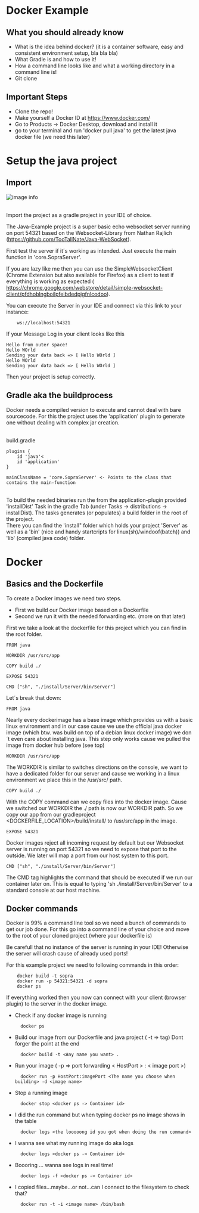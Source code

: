 # Docker Example

## What you should already know

- What is the idea behind docker? (it is a container software, easy and consistent environment setup, bla bla bla)
- What Gradle is and how to use it!
- How a command line looks like and what a working directory in a command line is!
- Git clone

## Important Steps
- Clone the repo!
- Make yourself a Docker ID at https://www.docker.com/
- Go to Products -> Docker Desktop, download and install it
- go to your terminal and run 'docker pull java' to get the latest java docker file (we need this later)

# Setup the java project

## Import


![image info](./readmepics/importInEclipse.png)

</br>Import the project as a gradle project in your IDE of choice.

The Java-Example project is a super basic echo websocket server running on port 54321 based on the Websocket-Library from Nathan Rajlich (https://github.com/TooTallNate/Java-WebSocket).

First test the server if it´s working as intended. Just execute the main function in 'core.SopraServer'.

If you are lazy like me then you can use the SimpleWebsocketClient (Chrome Extension but also available for Firefox) as a client to test if everything is working as expected ( https://chrome.google.com/webstore/detail/simple-websocket-client/pfdhoblngboilpfeibdedpjgfnlcodoo).

You can execute the Server in your IDE and connect via this link to your instance:

        ws://localhost:54321

If your Message Log in your client looks like this

    Hello from outer space!
    Hello WOrld
    Sending your data back => [ Hello WOrld ]
    Hello WOrld
    Sending your data back => [ Hello WOrld ]

Then your project is setup correctly.

## Gradle aka the buildprocess

Docker needs a compiled version to execute and cannot deal with bare sourcecode.
For this the project uses the 'application' plugin to generate one without dealing with complex jar creation.


</br>build.gradle

    plugins {
        id 'java'<
        id 'application'
    }

    mainClassName = 'core.SopraServer' <- Points to the class that contains the main-function


</br>To build the needed binaries run the from the application-plugin provided 'installDist' Task in the gradle Tab (under Tasks -> distributions -> installDist). The tasks generates (or populates) a build folder in the root of the project. </br>There you can find the 'install" folder which holds your project 'Server' as well as a 'bin' (nice and handy startcripts for linux(sh)/windoof(batch)) and 'lib' (compiled java code) folder.


# Docker

## Basics and the Dockerfile

To create a Docker images we need two steps.

- First we build our Docker image based on a Dockerfile
- Second we run it with the needed forwarding etc. (more on that later)

First we take a look at the dockerfile for this project which you can find in the root folder.


    FROM java

    WORKDIR /usr/src/app

    COPY build ./

    EXPOSE 54321

    CMD ["sh", "./install/Server/bin/Server"]


Let´s break that down:

    FROM java

Nearly every dockerimage has a base image which provides us with a basic linux environment and in our case cause we use the official java docker image (which btw. was build on top of a debian linux docker image) we don´t even care about installing java. This step only works cause we pulled the image from docker hub before (see top)</br>

    
    WORKDIR /usr/src/app

The WORKDIR is similar to switches directions on the console, we want to have a dedicated folder for our server and cause we working in a linux environment we place this in the /usr/src/ path.


    COPY build ./

With the COPY command can we copy files into the docker image. Cause we switched our WORKDIR the ./ path is now our WORKDIR path. So we copy our app from our gradleproject <DOCKERFILE_LOCATION>/build/install/ to /usr/src/app in the image.

    EXPOSE 54321

Docker images reject all incoming request by default but our Websocket server is running on port 54321 so we need to expose that port to the outside. We later will map a port from our host system to this port.

    CMD ["sh", "./install/Server/bin/Server"]

The CMD tag highlights the command that should be executed if we run our container later on. This is equal to typing 'sh ./install/Server/bin/Server' to a standard console at our host machine.

## Docker commands

Docker is 99% a command line tool so we need a bunch of commands to get our job done. For this go into a command line of your choice and move to the root of your cloned project (where your dockerfile is)

Be carefull that no instance of the server is running in your IDE! Otherwise the server will crash cause of already used ports!

For this example project we need to following commands in this order:

        docker build -t sopra
        docker run -p 54321:54321 -d sopra
        docker ps

If everything worked then you now can connect with your client (browser plugin) to the server in the docker image.

- Check if any docker image is running

        docker ps

- Build our image from our Dockerfile and java project ( -t => tag) Dont forger the point at the end

        docker build -t <Any name you want> .

- Run your image ( -p => port forwarding < HostPort > : < image port >)
        
        docker run -p HostPort:imagePort <The name you choose when building> -d <image name>

- Stop a running image

        docker stop <docker ps -> Container id>

- I did the run command but when typing docker ps no image shows in the table

        docker logs <the looooong id you got when doing the run command>

- I wanna see what my running image do aka logs

        docker logs <docker ps -> Container id>

- Boooring ... wanna see logs in real time!

        docker logs -f <docker ps -> Container id>

- I copied files...maybe...or not...can I connect to the filesystem to check that?

        docker run -t -i <image name> /bin/bash
